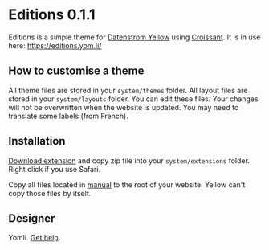 Editions 0.1.1
==============

Editions is a simple theme for [Datenstrom Yellow](https://datenstrom.se/yellow/) using [Croissant](https://github.com/yomli/croissant/). It is in use here: <https://editions.yom.li/>

## How to customise a theme

All theme files are stored in your `system/themes` folder. All layout files are stored in your `system/layouts` folder. You can edit these files. Your changes will not be overwritten when the website is updated. You may need to translate some labels (from French).

## Installation

[Download extension](https://github.com/yomli/yellow-extensions/raw/main/zip/editions.zip) and copy zip file into your `system/extensions` folder. Right click if you use Safari.

Copy all files located in [manual](./manual/) to the root of your website. Yellow can't copy those files by itself.

## Designer

Yomli. [Get help](https://datenstrom.se/yellow/help/).

